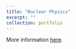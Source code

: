 ```yaml
---
title: "Nuclear Physics"
excerpt: ""
collection: portfolio
---
```


More information [here](https://didattica.polito.it/pls/portal30/gap.pkg_guide.viewGap?p_cod_ins=03IOYMK&p_a_acc=2025&p_header=S&p_lang=IT&multi=N "Polito").
